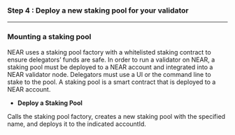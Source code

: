 ### Step 4 : Deploy a new staking pool for your validator
____

### Mounting a staking pool

NEAR uses a staking pool factory with a whitelisted staking contract to ensure delegators’ funds are safe. In order to run a validator on NEAR, a staking pool must be deployed to a NEAR account and integrated into a NEAR validator node. Delegators must use a UI or the command line to stake to the pool. A staking pool is a smart contract that is deployed to a NEAR account.

* __Deploy a Staking Pool__

Calls the staking pool factory, creates a new staking pool with the specified name, and deploys it to the indicated accountId.

